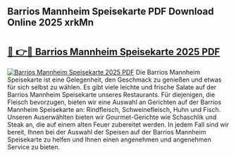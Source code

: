 ## Barrios Mannheim Speisekarte PDF Download Online 2025 xrkMn

# <h2><a href="http://gcc2icw.nevu.top/?p=Barrios+Mannheim+Speisekarte">🔗 👉🔴 Barrios Mannheim Speisekarte 2025 PDF</a></h2>

[![Barrios Mannheim Speisekarte 2025 PDF](https://i.imgur.com/dBaPXMq.png)](http://gcc2icw.nevu.top/?p=Barrios+Mannheim+Speisekarte)
Die Barrios Mannheim Speisekarte ist eine Gelegenheit, den Geschmack zu genießen und etwas für sich selbst zu wählen. Es gibt viele leichte und frische Salate auf der Barrios Mannheim Speisekarte unseres Restaurants. Für diejenigen, die Fleisch bevorzugen, bieten wir eine Auswahl an Gerichten auf der Barrios Mannheim Speisekarte an: Rindfleisch, Schweinefleisch, Huhn und Fisch. Unseren Auserwählten bieten wir Gourmet-Gerichte wie Schaschlik und Steak an, die auf einem alten Feuer zubereitet werden. In jedem Fall sind wir bereit, Ihnen bei der Auswahl der Speisen auf der Barrios Mannheim Speisekarte zu helfen und Ihnen einen angenehmen und angenehmen Service zu bieten.
